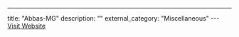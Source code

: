 ---
title: "Abbas-MG"
description: ""
external_category: "Miscellaneous"
---[Visit Website](https://github.com/Abbas-MG)

